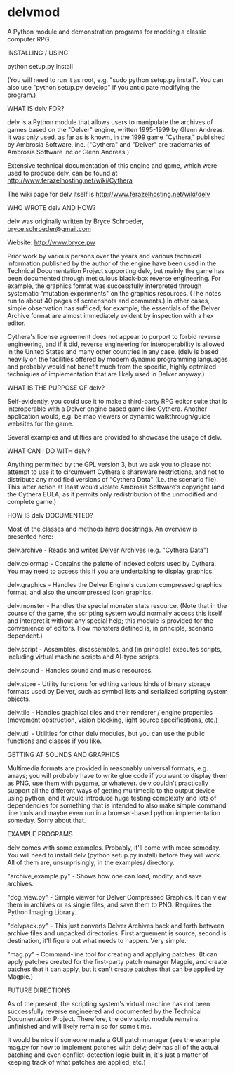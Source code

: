 # delvmod
A Python module and demonstration programs for modding a classic computer RPG


INSTALLING / USING

python setup.py install

(You will need to run it as root, e.g. "sudo python setup.py install". You can
also use "python setup.py develop" if you anticipate modifying the program.)

WHAT IS delv FOR?

delv is a Python module that allows users to manipulate the archives of games
based on the "Delver" engine, written 1995-1999 by Glenn Andreas. It was only
used, as far as is known, in the 1999 game "Cythera," published by Ambrosia
Software, inc. ("Cythera" and "Delver" are trademarks of Ambrosia Software inc 
or Glenn Andreas.)

Extensive technical documentation of this engine and game, which were used to
produce delv, can be found at http://www.ferazelhosting.net/wiki/Cythera

The wiki page for delv itself is http://www.ferazelhosting.net/wiki/delv


WHO WROTE delv AND HOW?

delv was originally written by Bryce Schroeder, bryce.schroeder@gmail.com

Website: http://www.bryce.pw

Prior work by various persons over the years and various technical information
published by the author of the engine have been used in the Technical 
Documentation Project supporting delv, but mainly the game has been documented
through meticulous black-box reverse engineering. For example, the graphics
format was successfully interpreted through systematic "mutation experiments"
on the graphics resources. (The notes run to about 40 pages of screenshots and
comments.) In other cases, simple observation has sufficed; for example, the
essentials of the Delver Archive format are almost immediately evident by 
inspection with a hex editor.

Cythera's license agreement does not appear to purport to forbid reverse 
engineering, and if it did, reverse engineering for interoperability is 
allowed in the United States and many other countries in any case. (delv is 
based heavily on the facilities offered by modern dynamic programming languages
and probably would not benefit much from the specific, highly optmized 
techniques of implementation that are likely used in Delver anyway.)


WHAT IS THE PURPOSE OF delv?

Self-evidently, you could use it to make a third-party RPG editor suite that is
interoperable with a Delver engine based game like Cythera. Another application
would, e.g. be map viewers or dynamic walkthrough/guide websites for the game.

Several examples and utilties are provided to showcase the usage of delv.


WHAT CAN I DO WITH delv?

Anything permitted by the GPL version 3, but we ask you to please not attempt 
to use it to circumvent Cythera's shareware restrictions, and not to distribute
any modified versions of "Cythera Data" (i.e. the scenario file). This latter 
action at least would violate Ambrosia Software's copyright (and the Cythera 
EULA, as it permits only redistribution of the unmodified and complete game.)


HOW IS delv DOCUMENTED?

Most of the classes and methods have docstrings. An overview is presented here:

delv.archive - Reads and writes Delver Archives (e.g. "Cythera Data")

delv.colormap - Contains the palette of indexed colors used by Cythera. You 
may need to access this if you are undertaking to display graphics.

delv.graphics - Handles the Delver Engine's custom compressed graphics format,
and also the uncompressed icon graphics.

delv.monster - Handles the special monster stats resource. (Note that in the
course of the game, the scripting system would normally access this itself
and interpret it without any special help; this module is provided for the 
convenience of editors. How monsters defined is, in principle, scenario
dependent.)

delv.script - Assembles, disassembles, and (in principle) executes scripts,
 including virtual machine scripts and AI-type scripts.

delv.sound - Handles sound and music resources.

delv.store - Utility functions for editing various kinds of binary storage
formats used by Delver, such as symbol lists and serialized scripting system
objects.

delv.tile - Handles graphical tiles and their renderer / engine properties 
(movement obstruction, vision blocking, light source specifications, etc.)

delv.util - Utilities for other delv modules, but you can use the public 
functions and classes if you like. 


GETTING AT SOUNDS AND GRAPHICS

Multimedia formats are provided in reasonably universal formats, e.g. arrays;
you will probably have to write glue code if you want to display them as PNG,
use them with pygame, or whatever. delv couldn't practically support all the
different ways of getting multimedia to the output device using python, and it
would introduce huge testing complexity and lots of dependencies for something
that is intended to also make simple command line tools and maybe even run in
a browser-based python implementation someday. Sorry about that.


EXAMPLE PROGRAMS

delv comes with some examples. Probably, it'll come with more someday. You 
will need to install delv (python setup.py install) before they will work.
All of them are, unsurprisingly, in the examples/ directory.

"archive\_example.py" - Shows how one can load, modify, and save archives.

"dcg\_view.py" - Simple viewer for Delver Compressed Graphics. It can view
them in archives or as single files, and save them to PNG. Requires the
Python Imaging Library.

"delvpack.py" - This just converts Delver Archives back and forth between
archive files and unpacked directories. First arguement is source, second is 
destination, it'll figure out what needs to happen. Very simple.

"mag.py" - Command-line tool for creating and applying patches. (It can apply
patches created for the first-party patch manager Magpie, and create patches
that it can apply, but it can't create patches that can be applied by Magpie.)

FUTURE DIRECTIONS

As of the present, the scripting system's virtual machine has not been 
successfully reverse engineered and documented by the Technical Documentation 
Project. Therefore, the delv.script module remains unfinished and will likely 
remain so for some time. 

It would be nice if someone made a GUI patch manager (see the example mag.py
for how to implement patches with delv; delv has all of the actual patching
and even conflict-detection logic built in, it's just a matter of keeping
track of what patches are applied, etc.) 
